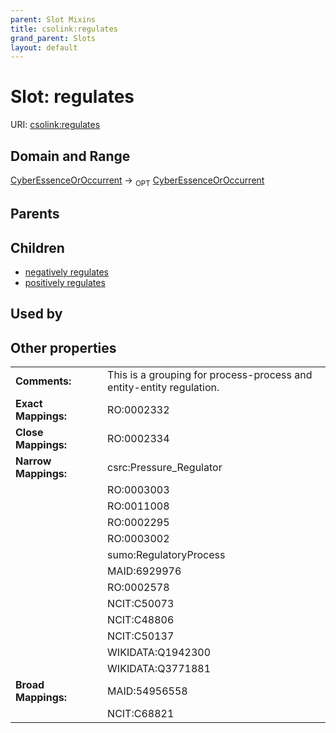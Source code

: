 ```yaml
---
parent: Slot Mixins
title: csolink:regulates
grand_parent: Slots
layout: default
---
```


# Slot: regulates




URI: [csolink:regulates](https://w3id.org/csolink/vocab/regulates)

## Domain and Range

[CyberEssenceOrOccurrent](CyberEssenceOrOccurrent.md) ->  <sub>OPT</sub> [CyberEssenceOrOccurrent](CyberEssenceOrOccurrent.md)

## Parents


## Children

 *  [negatively regulates](negatively_regulates.md)
 *  [positively regulates](positively_regulates.md)

## Used by


## Other properties

|  |  |  |
| --- | --- | --- |
| **Comments:** | | This is a grouping for process-process and entity-entity regulation. |
| **Exact Mappings:** | | RO:0002332 |
| **Close Mappings:** | | RO:0002334 |
| **Narrow Mappings:** | | csrc:Pressure_Regulator |
|  | | RO:0003003 |
|  | | RO:0011008 |
|  | | RO:0002295 |
|  | | RO:0003002 |
|  | | sumo:RegulatoryProcess |
|  | | MAID:6929976 |
|  | | RO:0002578 |
|  | | NCIT:C50073 |
|  | | NCIT:C48806 |
|  | | NCIT:C50137 |
|  | | WIKIDATA:Q1942300 |
|  | | WIKIDATA:Q3771881 |
| **Broad Mappings:** | | MAID:54956558 |
|  | | NCIT:C68821 |

